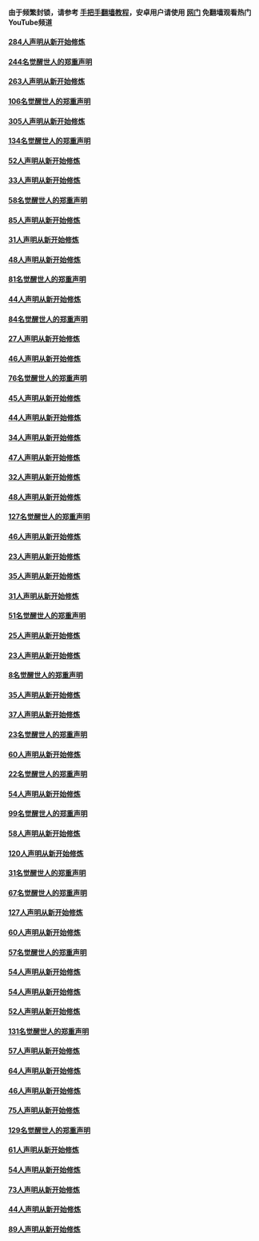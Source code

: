 #### 由于频繁封锁，请参考 [手把手翻墙教程](https://github.com/gfw-breaker/guides/wiki/)，安卓用户请使用 [网门](https://github.com/gfw-breaker/nogfw/blob/master/dl.md?t=03300200) 免翻墙观看热门YouTube频道 

#### [284人声明从新开始修炼](../pages/91/422707.md?t=03300200) 

#### [244名觉醒世人的郑重声明](../pages/91/422706.md?t=03300200) 

#### [263人声明从新开始修炼](../pages/91/422553.md?t=03300200) 

#### [106名觉醒世人的郑重声明](../pages/91/422552.md?t=03300200) 

#### [305人声明从新开始修炼](../pages/91/422153.md?t=03300200) 

#### [134名觉醒世人的郑重声明](../pages/91/422152.md?t=03300200) 

#### [52人声明从新开始修炼](../pages/91/421846.md?t=03300200) 

#### [33人声明从新开始修炼](../pages/91/421804.md?t=03300200) 

#### [58名觉醒世人的郑重声明](../pages/91/421845.md?t=03300200) 

#### [85人声明从新开始修炼](../pages/91/421769.md?t=03300200) 

#### [31人声明从新开始修炼](../pages/91/421763.md?t=03300200) 

#### [48人声明从新开始修炼](../pages/91/421605.md?t=03300200) 

#### [81名觉醒世人的郑重声明](../pages/91/421656.md?t=03300200) 

#### [44人声明从新开始修炼](../pages/91/421544.md?t=03300200) 

#### [84名觉醒世人的郑重声明](../pages/91/421543.md?t=03300200) 

#### [27人声明从新开始修炼](../pages/91/421465.md?t=03300200) 

#### [46人声明从新开始修炼](../pages/91/421454.md?t=03300200) 

#### [76名觉醒世人的郑重声明](../pages/91/421453.md?t=03300200) 

#### [45人声明从新开始修炼](../pages/91/421452.md?t=03300200) 

#### [44人声明从新开始修炼](../pages/91/421422.md?t=03300200) 

#### [34人声明从新开始修炼](../pages/91/421322.md?t=03300200) 

#### [47人声明从新开始修炼](../pages/91/421264.md?t=03300200) 

#### [32人声明从新开始修炼](../pages/91/421225.md?t=03300200) 

#### [48人声明从新开始修炼](../pages/91/421202.md?t=03300200) 

#### [127名觉醒世人的郑重声明](../pages/91/421224.md?t=03300200) 

#### [46人声明从新开始修炼](../pages/91/421203.md?t=03300200) 

#### [23人声明从新开始修炼](../pages/91/421138.md?t=03300200) 

#### [35人声明从新开始修炼](../pages/91/421122.md?t=03300200) 

#### [31人声明从新开始修炼](../pages/91/421081.md?t=03300200) 

#### [51名觉醒世人的郑重声明](../pages/91/421080.md?t=03300200) 

#### [25人声明从新开始修炼](../pages/91/421020.md?t=03300200) 

#### [23人声明从新开始修炼](../pages/91/420884.md?t=03300200) 

#### [8名觉醒世人的郑重声明](../pages/91/420883.md?t=03300200) 

#### [35人声明从新开始修炼](../pages/91/420809.md?t=03300200) 

#### [37人声明从新开始修炼](../pages/91/420766.md?t=03300200) 

#### [23名觉醒世人的郑重声明](../pages/91/420765.md?t=03300200) 

#### [60人声明从新开始修炼](../pages/91/420727.md?t=03300200) 

#### [22名觉醒世人的郑重声明](../pages/91/420726.md?t=03300200) 

#### [54人声明从新开始修炼](../pages/91/420529.md?t=03300200) 

#### [99名觉醒世人的郑重声明](../pages/91/420528.md?t=03300200) 

#### [58人声明从新开始修炼](../pages/91/420198.md?t=03300200) 

#### [120人声明从新开始修炼](../pages/91/420141.md?t=03300200) 

#### [31名觉醒世人的郑重声明](../pages/91/420197.md?t=03300200) 

#### [67名觉醒世人的郑重声明](../pages/91/420140.md?t=03300200) 

#### [127人声明从新开始修炼](../pages/91/420082.md?t=03300200) 

#### [60人声明从新开始修炼](../pages/91/420081.md?t=03300200) 

#### [57名觉醒世人的郑重声明](../pages/91/420080.md?t=03300200) 

#### [54人声明从新开始修炼](../pages/91/419533.md?t=03300200) 

#### [54人声明从新开始修炼](../pages/91/419532.md?t=03300200) 

#### [52人声明从新开始修炼](../pages/91/419531.md?t=03300200) 

#### [131名觉醒世人的郑重声明](../pages/91/419530.md?t=03300200) 

#### [57人声明从新开始修炼](../pages/91/419430.md?t=03300200) 

#### [64人声明从新开始修炼](../pages/91/419429.md?t=03300200) 

#### [46人声明从新开始修炼](../pages/91/419428.md?t=03300200) 

#### [75人声明从新开始修炼](../pages/91/419427.md?t=03300200) 

#### [129名觉醒世人的郑重声明](../pages/91/419426.md?t=03300200) 

#### [61人声明从新开始修炼](../pages/91/419198.md?t=03300200) 

#### [54人声明从新开始修炼](../pages/91/419197.md?t=03300200) 

#### [73人声明从新开始修炼](../pages/91/419196.md?t=03300200) 

#### [44人声明从新开始修炼](../pages/91/419075.md?t=03300200) 

#### [89人声明从新开始修炼](../pages/91/419074.md?t=03300200) 

